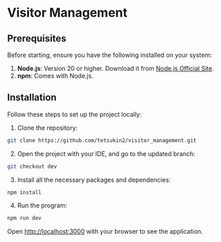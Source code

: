 # Visitor Management

## Prerequisites

Before starting, ensure you have the following installed on your system:

1. **Node.js**: Version 20 or higher. Download it from [Node.js Official Site](https://nodejs.org/).
2. **npm**: Comes with Node.js.

## Installation

Follow these steps to set up the project locally:

1. Clone the repository:

```bash
git clone https://github.com/tetsukin2/visitor_management.git
```

2. Open the project with your IDE, and go to the updated branch:

```bash
git checkout dev
```

3. Install all the necessary packages and dependencies:

```bash
npm install
```

4. Run the program:

```bash
npm run dev
```

Open [http://localhost:3000](http://localhost:3000) with your browser to see the application.
